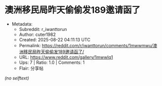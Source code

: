 # 澳洲移民局昨天偷偷发189邀请函了

- Metadata:
  - Subreddit: r_iwanttorun
  - Author: cuter1982
  - Created: 2025-08-22 04:11:13 UTC
  - Permalink: https://reddit.com/r/iwanttorun/comments/1mwwmwu/澳洲移民局昨天偷偷发189邀请函了/
  - URL: https://www.reddit.com/gallery/1mwwlq1
  - Ups: 7 | Ratio: 1.0 | Comments: 1
  - Flair: 分享帖

_(no selftext)_
